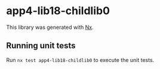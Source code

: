 # app4-lib18-childlib0

This library was generated with [Nx](https://nx.dev).

## Running unit tests

Run `nx test app4-lib18-childlib0` to execute the unit tests.
